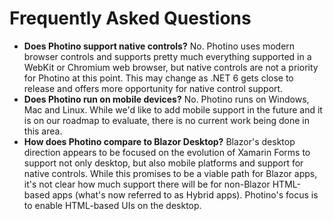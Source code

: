 # Frequently Asked Questions

* **Does Photino support native controls?** No. Photino uses modern browser controls and supports pretty much everything supported in a WebKit or Chromium web browser, but native controls are not a priority for Photino at this point. This may change as .NET 6 gets close to release and offers more opportunity for native control support.
*  **Does Photino run on mobile devices?** No. Photino runs on Windows, Mac and Linux. While we'd like to add mobile support in the future and it is on our roadmap to evaluate, there is no current work being done in this area. 
* **How does Photino compare to Blazor Desktop?** Blazor's desktop direction appears to be focused on the evolution of Xamarin Forms to support not only desktop, but also mobile platforms and support for native controls. While this promises to be a viable path for Blazor apps, it's not clear how much support there will be for non-Blazor HTML-based apps (what's now referred to as Hybrid apps). Photino's focus is to enable HTML-based UIs on the desktop.